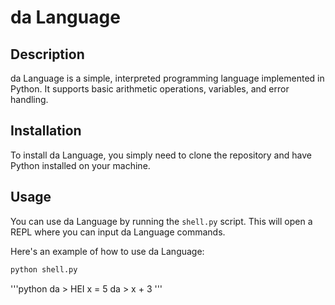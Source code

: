 # da Language

## Description

da Language is a simple, interpreted programming language implemented in Python. It supports basic arithmetic operations, variables, and error handling.

## Installation

To install da Language, you simply need to clone the repository and have Python installed on your machine.

## Usage

You can use da Language by running the `shell.py` script. This will open a REPL where you can input da Language commands.

Here's an example of how to use da Language:

```sh
python shell.py
```

'''python
da > HEI x = 5
da > x + 3
'''
